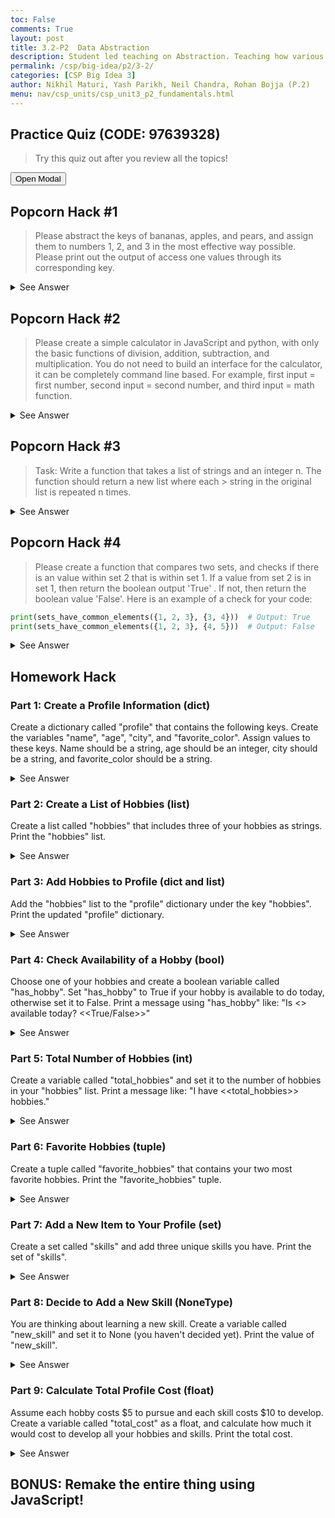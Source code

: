 ```yaml
---
toc: False
comments: True
layout: post
title: 3.2-P2  Data Abstraction
description: Student led teaching on Abstraction. Teaching how various data types can use abstraction for computational efficiency.
permalink: /csp/big-idea/p2/3-2/
categories: [CSP Big Idea 3]
author: Nikhil Maturi, Yash Parikh, Neil Chandra, Rohan Bojja (P.2)
menu: nav/csp_units/csp_unit3_p2_fundamentals.html
---
```


## Practice Quiz (CODE: 97639328)
> Try this quiz out after you review all the topics!


<style>
        /* Modal container */
        .modal {
            display: none; /* Hidden by default */
            position: fixed;
            z-index: 1; /* On top */
            left: 0;
            top: 0;
            width: 100%;
            height: 100%;
            background-color: rgba(0, 0, 0, 0.8); /* Black background with opacity */
        }

        /* Modal content */
        .modal-content {
            position: relative;
            background-color: white;
            margin: auto;
            padding: 20px;
            width: 90%; /* Modal size almost full screen */
            height: 90%; /* Modal height */
            border-radius: 10px;
            overflow: hidden; /* Hide overflow */
        }

        /* Close button */
        .close {
            position: absolute;
            top: 10px;
            right: 20px;
            color: black;
            font-size: 30px;
            font-weight: bold;
            cursor: pointer;
        }

        /* Embed content */
        iframe {
            width: 100%;
            height: 100%;
            border: none;
        }
</style>

<button id="openModal">Open Modal</button>

<!-- The Modal -->
<div id="myModal" class="modal">

<!-- Modal content -->
<div class="modal-content">
    <span class="close">&times;</span>
    <!-- Embedded content (YouTube video in this example) -->
    <embed src="https://quizizz.com/join" width="1000px" height="600px">
</div>

</div>

<script>
    // Get modal and elements
    const modal = document.getElementById("myModal");
    const btn = document.getElementById("openModal");
    const span = document.getElementsByClassName("close")[0];

    // Open modal on button click
    btn.onclick = function() {
        modal.style.display = "block";
    }

    // Close modal when 'x' is clicked
    span.onclick = function() {
        modal.style.display = "none";
    }

    // Close modal when clicking outside the modal content
    window.onclick = function(event) {
        if (event.target == modal) {
            modal.style.display = "none";
        }
    }
</script>

## Popcorn Hack #1
> Please abstract the keys of bananas, apples, and pears, and assign them to numbers 1, 2, and 3 in the most effective way possible.
> Please print out the output of access one values through its corresponding key.

<details>
    <summary>See Answer</summary>
    <pre><code>
bestDictionaryEver = {"bananas": 1, "apples": 2, "pears": 3}
print(bestDictionaryEver["pears"]) #any key will do
    </code></pre>
</details>

## Popcorn Hack #2
> Please create a simple calculator in JavaScript and python, with only the basic functions of division, addition, subtraction, and multiplication.
> You do not need to build an interface for the calculator, it can be completely command line based.
> For example, first input = first number, second input = second number, and third input = math function.

<details>
    <summary>See Answer</summary>
    <pre><code>
firstNumber = int(input("Please Enter the First Number Here: "))
secondNumber = int(input("Please Enter the Second Number Here: "))
mathFunction = int(input("Please Enter the function here: ")) #Ex: +, -, *, /

if mathFunction == "+":
    print(firstNumber + secondNumber)
elif mathFunction == "-":
    print(firstNumber - secondNumber)
elif mathFunction == "*":
    print(firstNumber * secondNumber)
elif mathFunction == "/":
    print(firstNumber / secondNumber)
    </code></pre>
</details>

## Popcorn Hack #3

> Task: Write a function that takes a list of strings and an integer n. The function should return a new list where each > string in the original list is repeated n times.

<details>
    <summary>See Answer</summary>
    <pre><code>
def repeat_strings_in_list(strings, n): 
    result = [] # Creating array
    for string in strings:
        result.append(string * n)  # Repeating the string `n` times
    return result

string_list = ["hello", "world", "python"]
print(repeat_strings_in_list(string_list, 3))
    </code></pre>
</details>


## Popcorn Hack #4

> Please create a function that compares two sets, and checks if there is an value within set 2 that is within set 1. If a value from set 2 is in set 1, then return the boolean output 'True' . If not, then return the boolean value 'False'. Here is an example of a check for your code:


```python
print(sets_have_common_elements({1, 2, 3}, {3, 4}))  # Output: True
print(sets_have_common_elements({1, 2, 3}, {4, 5}))  # Output: False
```

<details>
    <summary>See Answer</summary>
    <pre><code>
def sets_have_common_elements(set1, set2):
    for elem in set1:
        if elem in set2:
            return True
    return False
print(sets_have_common_elements({1, 2, 3}, {3, 4}))  # Output: True
print(sets_have_common_elements({1, 2, 3}, {4, 5}))  # Output: False
print(sets_have_common_elements({1, 2}, {2}))         # Output: False
print(sets_have_common_elements({}, {}))             # Output: False
    </code></pre>
</details>


## Homework Hack

### Part 1: Create a Profile Information (dict)
Create a dictionary called "profile" that contains the following keys.
Create the variables "name", "age", "city", and "favorite_color".
Assign values to these keys. Name should be a string, age should be an integer, city should be a string, and favorite_color should be a string.

<details>
    <summary>See Answer</summary>
    <pre><code>
profile = {
    "name": "Your Name",
    "age": 15,
    "city": "Your City",
    "favorite_color": "Blue"
}
print("Profile:", profile)
    </code></pre>
</details>


### Part 2: Create a List of Hobbies (list)
Create a list called "hobbies" that includes three of your hobbies as strings. Print the "hobbies" list.

<details>
    <summary>See Answer</summary>
    <pre><code>
hobbies = ["Reading", "Gaming", "Swimming"]
print("Hobbies:", hobbies)
    </code></pre>
</details>


### Part 3: Add Hobbies to Profile (dict and list)
Add the "hobbies" list to the "profile" dictionary under the key "hobbies". Print the updated "profile" dictionary.

<details>
    <summary>See Answer</summary>
    <pre><code>
profile["hobbies"] = hobbies
print("Updated Profile:", profile)
    </code></pre>
</details>


### Part 4: Check Availability of a Hobby (bool)
Choose one of your hobbies and create a boolean variable called "has_hobby". Set "has_hobby" to True if your hobby is available to do today, otherwise set it to False. Print a message using "has_hobby" like: "Is <<your hobby>> available today? <<True/False>>"

<details>
    <summary>See Answer</summary>
    <pre><code>
has_hobby = True  # or False
print(f"Is {hobbies[0]} available today? {has_hobby}")
    </code></pre>
</details>


### Part 5: Total Number of Hobbies (int)
Create a variable called "total_hobbies" and set it to the number of hobbies in your "hobbies" list. Print a message like: "I have <<total_hobbies>> hobbies."

<details>
    <summary>See Answer</summary>
    <pre><code>
total_hobbies = len(hobbies)
print(f"I have {total_hobbies} hobbies.")
    </code></pre>
</details>


### Part 6: Favorite Hobbies (tuple)
Create a tuple called "favorite_hobbies" that contains your two most favorite hobbies. Print the "favorite_hobbies" tuple.

<details>
    <summary>See Answer</summary>
    <pre><code>
favorite_hobbies = ("Gaming", "Reading")
print("Favorite Hobbies:", favorite_hobbies)
    </code></pre>
</details>


### Part 7: Add a New Item to Your Profile (set)
Create a set called "skills" and add three unique skills you have. Print the set of "skills".

<details>
    <summary>See Answer</summary>
    <pre><code>
skills = {"Coding", "Drawing", "Cooking"}
print("Skills:", skills)
    </code></pre>
</details>


### Part 8: Decide to Add a New Skill (NoneType)
You are thinking about learning a new skill. Create a variable called "new_skill" and set it to None (you haven't decided yet). Print the value of "new_skill".


<details>
    <summary>See Answer</summary>
    <pre><code>
new_skill = None
print("New Skill:", new_skill)
    </code></pre>
</details>


### Part 9: Calculate Total Profile Cost (float)
Assume each hobby costs $5 to pursue and each skill costs $10 to develop. Create a variable called "total_cost" as a float, and calculate how much it would cost to develop all your hobbies and skills. Print the total cost.

<details>
    <summary>See Answer</summary>
    <pre><code>
total_cost = float(total_hobbies * 5 + len(skills) * 10)
print(f"Total cost to pursue hobbies and skills: ${total_cost:.2f}")
    </code></pre>
</details>


## BONUS: Remake the entire thing using JavaScript!


